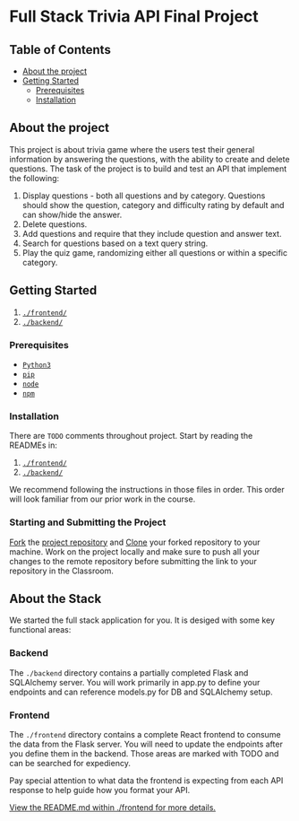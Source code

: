 # Full Stack Trivia API Final Project

## Table of Contents
- [About the project](#About-the-project)  
- [Getting Started](#Getting-Started) 
  - [Prerequisites](#Prerequisites)
  - [Installation](#Installation)
    


## About the project 

This project is about trivia game where the users test their general information by answering the questions, with the ability to create and delete questions. The task of the project is to build and test an API that implement the following:

1) Display questions - both all questions and by category. Questions should show the question, category and difficulty rating by default and can show/hide the answer. 
2) Delete questions.
3) Add questions and require that they include question and answer text.
4) Search for questions based on a text query string.
5) Play the quiz game, randomizing either all questions or within a specific category. 

## Getting Started

1. [`./frontend/`](./frontend/README.md)
2. [`./backend/`](./backend/README.md)

### Prerequisites

 - <a href="https://www.python.org/downloads/" target="_blank">`Python3`</a>
 - <a href="https://pip.pypa.io/en/stable/installing/" target="_blank">`pip`</a>
 - <a href="https://nodejs.org/en/download/package-manager/" target="_blank">`node`</a>
 - [`npm`](#Installation)

### Installation


There are `TODO` comments throughout project. Start by reading the READMEs in:

1. [`./frontend/`](./frontend/README.md)
2. [`./backend/`](./backend/README.md)

We recommend following the instructions in those files in order. This order will look familiar from our prior work in the course.

### Starting and Submitting the Project

[Fork](https://help.github.com/en/articles/fork-a-repo) the [project repository]() and [Clone](https://help.github.com/en/articles/cloning-a-repository) your forked repository to your machine. Work on the project locally and make sure to push all your changes to the remote repository before submitting the link to your repository in the Classroom. 

## About the Stack

We started the full stack application for you. It is desiged with some key functional areas:

### Backend

The `./backend` directory contains a partially completed Flask and SQLAlchemy server. You will work primarily in app.py to define your endpoints and can reference models.py for DB and SQLAlchemy setup. 

### Frontend

The `./frontend` directory contains a complete React frontend to consume the data from the Flask server. You will need to update the endpoints after you define them in the backend. Those areas are marked with TODO and can be searched for expediency. 

Pay special attention to what data the frontend is expecting from each API response to help guide how you format your API. 

[View the README.md within ./frontend for more details.](./frontend/README.md)
